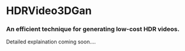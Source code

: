 # HDRVideo3DGan
### An efficient technique for generating low-cost HDR videos. 
Detailed explaination coming soon....
